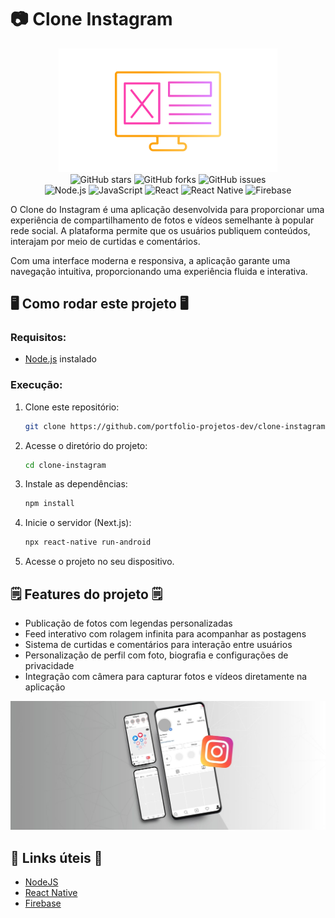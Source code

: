 # 📷 Clone Instagram

<div align="center">
<img src="https://github.com/portfolio-projetos-dev/clone-instagram/raw/main/.gitassets/capa.png" width="350" />

<div data-badges>
    <img src="https://img.shields.io/github/stars/portfolio-projetos-dev/clone-instagram?style=for-the-badge" alt="GitHub stars" />
    <img src="https://img.shields.io/github/forks/portfolio-projetos-dev/clone-instagram?style=for-the-badge" alt="GitHub forks" />
    <img src="https://img.shields.io/github/issues/portfolio-projetos-dev/clone-instagram?style=for-the-badge" alt="GitHub issues" />
</div>

<div data-badges>
    <img src="https://img.shields.io/badge/node.js-%2343853D.svg?style=for-the-badge&logo=node.js&logoColor=white" alt="Node.js" />
    <img src="https://img.shields.io/badge/javascript-%23F7DF1E.svg?style=for-the-badge&logo=javascript&logoColor=black" alt="JavaScript" />
    <img src="https://img.shields.io/badge/react-%2320232a.svg?style=for-the-badge&logo=react&logoColor=%2361DAFB" alt="React" />
    <img src="https://img.shields.io/badge/react%20native-%2361DAFB.svg?style=for-the-badge&logo=react&logoColor=white" alt="React Native" />
    <img src="https://img.shields.io/badge/firebase-%23FFCA28.svg?style=for-the-badge&logo=firebase&logoColor=black" alt="Firebase" />
</div>
</div>

O Clone do Instagram é uma aplicação desenvolvida para proporcionar uma experiência de compartilhamento de fotos e vídeos semelhante à popular rede social. A plataforma permite que os usuários publiquem conteúdos, interajam por meio de curtidas e comentários.

Com uma interface moderna e responsiva, a aplicação garante uma navegação intuitiva, proporcionando uma experiência fluida e interativa.

## 🖥️ Como rodar este projeto 🖥️

### Requisitos:

- [Node.js](https://nodejs.org/pt) instalado

### Execução:

1. Clone este repositório:

   ```sh
   git clone https://github.com/portfolio-projetos-dev/clone-instagram
   ```

2. Acesse o diretório do projeto:

   ```sh
   cd clone-instagram
   ```

3. Instale as dependências:

   ```sh
   npm install
   ```

4. Inicie o servidor (Next.js):

   ```sh
   npx react-native run-android
   ```

5. Acesse o projeto no seu dispositivo.

## 🗒️ Features do projeto 🗒️

- Publicação de fotos com legendas personalizadas
- Feed interativo com rolagem infinita para acompanhar as postagens
- Sistema de curtidas e comentários para interação entre usuários
- Personalização de perfil com foto, biografia e configurações de privacidade
- Integração com câmera para capturar fotos e vídeos diretamente na aplicação

![](https://github.com/portfolio-projetos-dev/clone-instagram/raw/main/.gitassets/2.jpg)

## 💎 Links úteis 💎

- [NodeJS](https://nodejs.org/docs/latest/api/)
- [React Native](https://reactnative.dev/docs/environment-setup)
- [Firebase](https://firebase.google.com/docs)
